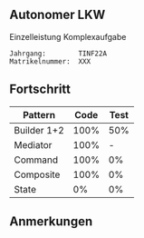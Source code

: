 ## Autonomer LKW
Einzelleistung Komplexaufgabe
```code
Jahrgang:        TINF22A
Matrikelnummer:  XXX
```

## Fortschritt

| Pattern     | Code | Test |
|-------------|------|------|
| Builder 1+2 | 100% | 50%  |
| Mediator    | 100% | -    |
| Command     | 100% | 0%   |
| Composite   | 100% | 0%   |
| State       | 0%   | 0%   |


## Anmerkungen